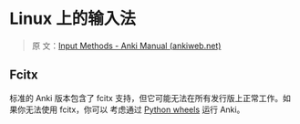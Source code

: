 # Linux 上的输入法

> 原
> 文：[Input Methods - Anki Manual (ankiweb.net)](https://docs.ankiweb.net/platform/linux/input-methods.html)

## Fcitx

标准的 Anki 版本包含了 fcitx 支持，但它可能无法在所有发行版上正常工作。如果你无法使用 fcitx，你可以
考虑通过 [Python wheels](https://betas.ankiweb.net/#via-pypipip) 运行 Anki。
